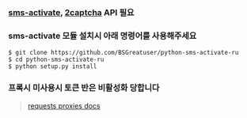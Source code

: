 ### [sms-activate](https://sms-activate.org/), [2captcha](https://2captcha.com/) API 필요


### sms-activate 모듈 설치시 아래 명령어를 사용해주세요
```
$ git clone https://github.com/BSGreatuser/python-sms-activate-ru
$ cd python-sms-activate-ru
$ python setup.py install
```

### 프록시 미사용시 토큰 반은 비활성화 당합니다
> [requests proxies docs](https://docs.python-requests.org/en/latest/user/advanced/#proxies)
